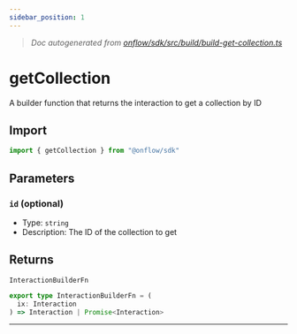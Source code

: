 ```yaml
---
sidebar_position: 1
---
```


> _Doc autogenerated from [onflow/sdk/src/build/build-get-collection.ts](https://github.com/onflow/fcl-js/tree/master/packages/sdk/src/build/build-get-collection.ts)_

# getCollection

A builder function that returns the interaction to get a collection by ID

## Import

```typescript
import { getCollection } from "@onflow/sdk"
```


## Parameters

### `id` (optional)
- Type: `string`
- Description: The ID of the collection to get



## Returns

`InteractionBuilderFn`

```typescript
export type InteractionBuilderFn = (
  ix: Interaction
) => Interaction | Promise<Interaction>
```

---